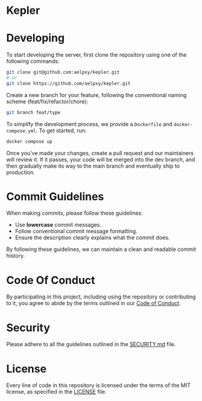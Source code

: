 # Kepler

# Developing

To start developing the server, first clone the repository using one of the following commands:
```sh
git clone git@github.com:aelpxy/kepler.git
# or
git clone https://github.com/aelpxy/kepler.git
```

Create a new branch for your feature, following the conventional naming scheme (feat/fix/refactor/chore):
```sh
git branch feat/type

```

To simplify the development process, we provide a `Dockerfile` and `docker-compose.yml`. To get started, run:

```sh
docker compose up
```

Once you've made your changes, create a pull request and our maintainers will review it. If it passes, your code will be merged into the dev branch, and then gradually make its way to the main branch and eventually ship to production.

# Commit Guidelines

When making commits, please follow these guidelines:

* Use **lowercase** commit messages.
* Follow conventional commit message formatting.
* Ensure the description clearly explains what the commit does.

By following these guidelines, we can maintain a clean and readable commit history.

# Code Of Conduct
By participating in this project, including using the repository or contributing to it, you agree to abide by the terms outlined in our [Code of Conduct](./CODE_OF_CONDUCT.md).

# Security
Please adhere to all the guidelines outlined in the [SECURITY.md](./SECURITY.md) file.

# License

Every line of code in this repository is licensed under the terms of the MIT license, as specified in the [LICENSE](./LICENSE) file.